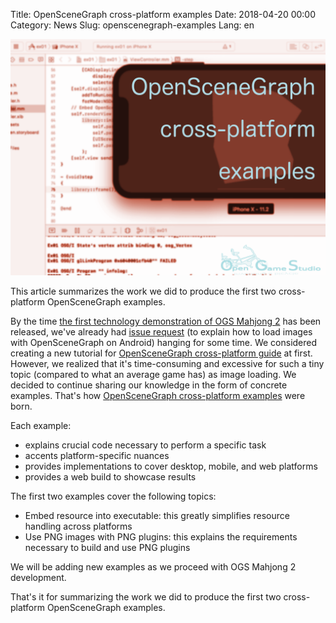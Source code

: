 Title: OpenSceneGraph cross-platform examples
Date: 2018-04-20 00:00
Category: News
Slug: openscenegraph-examples
Lang: en

![iOS Simulator renders a cube][screenshot]

This article summarizes the work we did to produce the first two cross-platform OpenSceneGraph examples.

By the time [the first technology demonstration of OGS Mahjong 2][tech-demo-1] has been released, we've already had [issue request][android-image-issue] (to explain how to load images with OpenSceneGraph on Android) hanging for some time. We considered creating a new tutorial for [OpenSceneGraph cross-platform guide][osgcpg] at first. However, we realized that it's time-consuming and excessive for such a tiny topic (compared to what an average game has) as image loading. We decided to continue sharing our knowledge in the form of concrete examples. That's how [OpenSceneGraph cross-platform examples][osgcpe] were born.

Each example:

* explains crucial code necessary to perform a specific task
* accents platform-specific nuances
* provides implementations to cover desktop, mobile, and web platforms
* provides a web build to showcase results

The first two examples cover the following topics:

* Embed resource into executable: this greatly simplifies resource handling across platforms
* Use PNG images with PNG plugins: this explains the requirements necessary to build and use PNG plugins

We will be adding new examples as we proceed with OGS Mahjong 2 development.

That's it for summarizing the work we did to produce the first two cross-platform OpenSceneGraph examples.


[screenshot]: ../../images/2018-04-20-openscenegraph-examples.png

[tech-demo-1]: mahjong-techdemo1-gameplay.html
[android-image-issue]: https://github.com/OGStudio/openscenegraph-cross-platform-guide/issues/4
[osgcpg]: https://github.com/OGStudio/openscenegraph-cross-platform-guide
[osgcpe]: https://github.com/OGStudio/openscenegraph-cross-platform-examples

